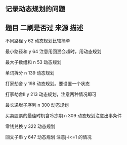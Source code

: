 ## 记录动态规划的问题

## 题目                     二刷是否过    来源   描述

  不同路径                     y          62     动态规划比较简单

  最小路径和                  y         64     注意用回溯会超时，用动态规划
  
  最大子数组和                 n          53      动态规划

  单词拆分                    n          139      动态规划       

  打家劫舍                    y           198      动态规划。要设置一个状态

  打家劫舍Ⅱ                  y           213        动态规划，注意两种情况即可

  最长递增子序列               n           300       动态规划         

  买卖股票的最佳时机含冷冻期      n            309      动态规划注意出事条件

零钱兑换                        y            322      动态规划

回文子串                        y            647        动态规划 注意j-i<=1 的情况
